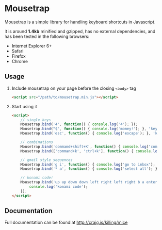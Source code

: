 # Mousetrap

Mousetrap is a simple library for handling keyboard shortcuts in Javascript. 

It is around **1.4kb** minified and gzipped, has no external dependencies, and has been tested in the following browsers:

- Internet Explorer 6+
- Safari
- Firefox
- Chrome

## Usage

1.  Include mousetrap on your page before the closing ``<body>`` tag

    ```html
    <script src="/path/to/mousetrap.min.js"></script>
    ```

2.  Start using it

    ```html
    <script>
        // single keys
        Mousetrap.bind('4', function() { console.log('4'); });
        Mousetrap.bind("$", function() { console.log('money!'); }, 'keydown');
        Mousetrap.bind('esc', function() { console.log('escape'); }, 'keyup');

        // combinations
        Mousetrap.bind('command+shift+K', function() { console.log('command shift k'); });
        Mousetrap.bind(['command+k', 'ctrl+k'], function() { console.log('command k or control k'); });

        // gmail style sequences
        Mousetrap.bind('g i', function() { console.log('go to inbox'); });
        Mousetrap.bind('* a', function() { console.log('select all'); });

        // konami code!
        Mousetrap.bind('up up down down left right left right b a enter', function() {
            console.log('konami code');
        });
    </script>
    ```

## Documentation

Full documentation can be found at http://craig.is/killing/mice